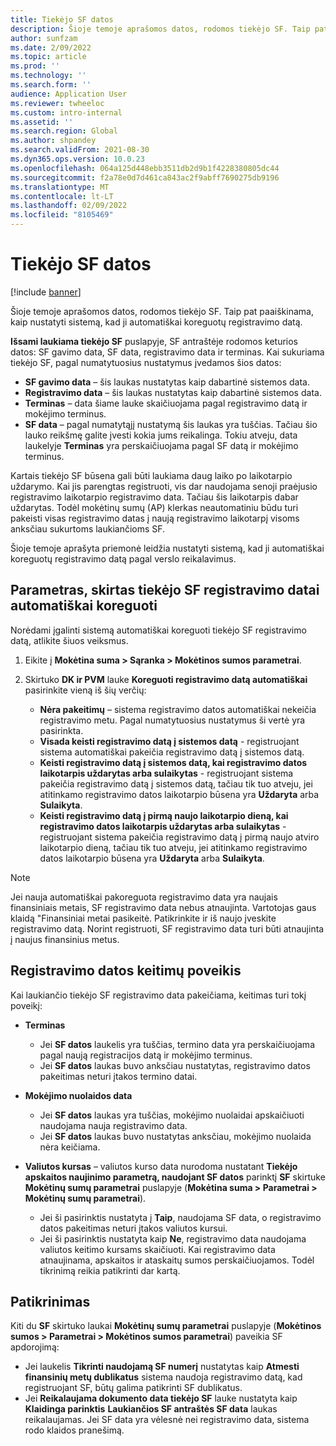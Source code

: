 ```yaml
---
title: Tiekėjo SF datos
description: Šioje temoje aprašomos datos, rodomos tiekėjo SF. Taip pat paaiškinama, kaip nustatyti sistemą, kad ji automatiškai koreguotų registravimo datą.
author: sunfzam
ms.date: 2/09/2022
ms.topic: article
ms.prod: ''
ms.technology: ''
ms.search.form: ''
audience: Application User
ms.reviewer: twheeloc
ms.custom: intro-internal
ms.assetid: ''
ms.search.region: Global
ms.author: shpandey
ms.search.validFrom: 2021-08-30
ms.dyn365.ops.version: 10.0.23
ms.openlocfilehash: 064a125d448ebb3511db2d9b1f4228380805dc44
ms.sourcegitcommit: f2a78e0d7d461ca843ac2f9abff7690275db9196
ms.translationtype: MT
ms.contentlocale: lt-LT
ms.lasthandoff: 02/09/2022
ms.locfileid: "8105469"
---
```

# <a name="vendor-invoice-dates"></a>Tiekėjo SF datos

[!include [banner](../includes/banner.md)]

Šioje temoje aprašomos datos, rodomos tiekėjo SF. Taip pat paaiškinama, kaip nustatyti sistemą, kad ji automatiškai koreguotų registravimo datą.

**Išsami laukiama tiekėjo SF** puslapyje, SF antraštėje rodomos keturios datos: SF gavimo data, SF data, registravimo data ir terminas. Kai sukuriama tiekėjo SF, pagal numatytuosius nustatymus įvedamos šios datos:

- **SF gavimo data** – šis laukas nustatytas kaip dabartinė sistemos data.
- **Registravimo data** – šis laukas nustatytas kaip dabartinė sistemos data. 
- **Terminas** – data šiame lauke skaičiuojama pagal registravimo datą ir mokėjimo terminus.
- **SF data** – pagal numatytąjį nustatymą šis laukas yra tuščias. Tačiau šio lauko reikšmę galite įvesti kokia jums reikalinga. Tokiu atveju, data laukelyje **Terminas** yra perskaičiuojama pagal SF datą ir mokėjimo terminus.

Kartais tiekėjo SF būsena gali būti laukiama daug laiko po laikotarpio uždarymo. Kai jis parengtas registruoti, vis dar naudojama senoji praėjusio registravimo laikotarpio registravimo data. Tačiau šis laikotarpis dabar uždarytas. Todėl mokėtinų sumų (AP) klerkas neautomatiniu būdu turi pakeisti visas registravimo datas į naują registravimo laikotarpį visoms anksčiau sukurtoms laukiančioms SF.

Šioje temoje aprašyta priemonė leidžia nustatyti sistemą, kad ji automatiškai koreguotų registravimo datą pagal verslo reikalavimus.

## <a name="parameter-for-automatically-adjusting-the-vendor-invoice-posting-date"></a>Parametras, skirtas tiekėjo SF registravimo datai automatiškai koreguoti

Norėdami įgalinti sistemą automatiškai koreguoti tiekėjo SF registravimo datą, atlikite šiuos veiksmus.

1.  Eikite į **Mokėtina suma \> Sąranka \> Mokėtinos sumos parametrai**.
2.  Skirtuko **DK ir PVM** lauke **Koreguoti registravimo datą automatiškai** pasirinkite vieną iš šių verčių:

    - **Nėra pakeitimų** – sistema registravimo datos automatiškai nekeičia registravimo metu. Pagal numatytuosius nustatymus ši vertė yra pasirinkta.
    - **Visada keisti registravimo datą į sistemos datą** - registruojant sistema automatiškai pakeičia registravimo datą į sistemos datą.
    - **Keisti registravimo datą į sistemos datą, kai registravimo datos laikotarpis uždarytas arba sulaikytas** - registruojant sistema pakeičia registravimo datą į sistemos datą, tačiau tik tuo atveju, jei atitinkamo registravimo datos laikotarpio būsena yra **Uždaryta** arba **Sulaikyta**.
    - **Keisti registravimo datą į pirmą naujo laikotarpio dieną, kai registravimo datos laikotarpis uždarytas arba sulaikytas** - registruojant sistema pakeičia registravimo datą į pirmą naujo atviro laikotarpio dieną, tačiau tik tuo atveju, jei atitinkamo registravimo datos laikotarpio būsena yra **Uždaryta** arba **Sulaikyta**.

> [!NOTE]
> Jei nauja automatiškai pakoreguota registravimo data yra naujais finansiniais metais, SF registravimo data nebus atnaujinta. Vartotojas gaus klaidą "Finansiniai metai pasikeitė. Patikrinkite ir iš naujo įveskite registravimo datą. Norint registruoti, SF registravimo data turi būti atnaujinta į naujus finansinius metus.

## <a name="impact-of-posting-date-changes"></a>Registravimo datos keitimų poveikis

Kai laukiančio tiekėjo SF registravimo data pakeičiama, keitimas turi tokį poveikį:

- **Terminas**

    - Jei **SF datos** laukelis yra tuščias, termino data yra perskaičiuojama pagal naują registracijos datą ir mokėjimo terminus.
    - Jei **SF datos** laukas buvo anksčiau nustatytas, registravimo datos pakeitimas neturi įtakos termino datai.

- **Mokėjimo nuolaidos data**

    - Jei **SF datos** laukas yra tuščias, mokėjimo nuolaidai apskaičiuoti naudojama nauja registravimo data.
    - Jei **SF datos** laukas buvo nustatytas anksčiau, mokėjimo nuolaida nėra keičiama.

- **Valiutos kursas** – valiutos kurso data nurodoma nustatant **Tiekėjo apskaitos naujinimo parametrą, naudojant SF datos** parinktį **SF** skirtuke **Mokėtinų sumų parametrai** puslapyje (**Mokėtina suma \> Parametrai \> Mokėtinų sumų parametrai**).

    - Jei ši pasirinktis nustatyta į **Taip**, naudojama SF data, o registravimo datos pakeitimas neturi įtakos valiutos kursui.
    - Jei ši pasirinktis nustatyta kaip **Ne**, registravimo data naudojama valiutos keitimo kursams skaičiuoti. Kai registravimo data atnaujinama, apskaitos ir ataskaitų sumos perskaičiuojamos. Todėl tikrinimą reikia patikrinti dar kartą.

## <a name="validation"></a>Patikrinimas

Kiti du **SF** skirtuko laukai **Mokėtinų sumų parametrai** puslapyje (**Mokėtinos sumos \> Parametrai \> Mokėtinos sumos parametrai**) paveikia SF apdorojimą:

- Jei laukelis **Tikrinti naudojamą SF numerį** nustatytas kaip **Atmesti finansinių metų dublikatus** sistema naudoja registravimo datą, kad registruojant SF, būtų galima patikrinti SF dublikatus.
- Jei **Reikalaujama dokumento data tiekėjo SF** lauke nustatyta kaip **Klaidinga parinktis** **Laukiančios SF antraštės SF data** laukas reikalaujamas. Jei SF data yra vėlesnė nei registravimo data, sistema rodo klaidos pranešimą.
